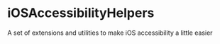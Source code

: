 # iOSAccessibilityHelpers
A set of extensions and utilities to make iOS accessibility a little easier
